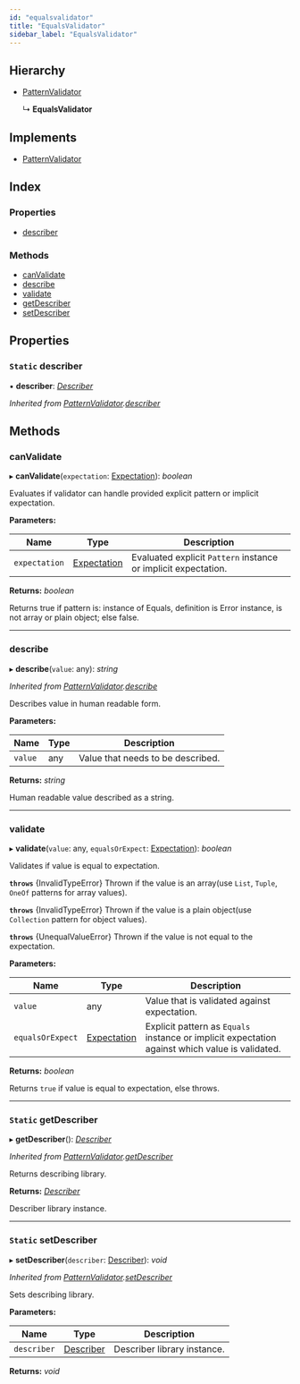 ```yaml
---
id: "equalsvalidator"
title: "EqualsValidator"
sidebar_label: "EqualsValidator"
---
```


## Hierarchy

* [PatternValidator](patternvalidator.md)

  ↳ **EqualsValidator**

## Implements

* [PatternValidator](../interfaces/types.patternvalidator.md)

## Index

### Properties

* [describer](equalsvalidator.md#static-describer)

### Methods

* [canValidate](equalsvalidator.md#canvalidate)
* [describe](equalsvalidator.md#describe)
* [validate](equalsvalidator.md#validate)
* [getDescriber](equalsvalidator.md#static-getdescriber)
* [setDescriber](equalsvalidator.md#static-setdescriber)

## Properties

### `Static` describer

▪ **describer**: *[Describer](../interfaces/types.describer.md)*

*Inherited from [PatternValidator](patternvalidator.md).[describer](patternvalidator.md#static-describer)*

## Methods

###  canValidate

▸ **canValidate**(`expectation`: [Expectation](../modules/types.md#expectation)): *boolean*

Evaluates if validator can handle provided explicit pattern or implicit expectation.

**Parameters:**

Name | Type | Description |
------ | ------ | ------ |
`expectation` | [Expectation](../modules/types.md#expectation) | Evaluated explicit `Pattern` instance or implicit expectation. |

**Returns:** *boolean*

Returns true if pattern is: instance of Equals, definition is Error instance, is not array or plain object; else false.

___

###  describe

▸ **describe**(`value`: any): *string*

*Inherited from [PatternValidator](patternvalidator.md).[describe](patternvalidator.md#describe)*

Describes value in human readable form.

**Parameters:**

Name | Type | Description |
------ | ------ | ------ |
`value` | any | Value that needs to be described. |

**Returns:** *string*

Human readable value described as a string.

___

###  validate

▸ **validate**(`value`: any, `equalsOrExpect`: [Expectation](../modules/types.md#expectation)): *boolean*

Validates if value is equal to expectation.

**`throws`** {InvalidTypeError}
Thrown if the value is an array(use `List`, `Tuple`, `OneOf` patterns for array values).

**`throws`** {InvalidTypeError}
Thrown if the value is a plain object(use `Collection` pattern for object values).

**`throws`** {UnequalValueError}
Thrown if the value is not equal to the expectation.

**Parameters:**

Name | Type | Description |
------ | ------ | ------ |
`value` | any | Value that is validated against expectation. |
`equalsOrExpect` | [Expectation](../modules/types.md#expectation) | Explicit pattern as `Equals` instance or implicit expectation against which value is validated. |

**Returns:** *boolean*

Returns `true` if value is equal to expectation, else throws.

___

### `Static` getDescriber

▸ **getDescriber**(): *[Describer](../interfaces/types.describer.md)*

*Inherited from [PatternValidator](patternvalidator.md).[getDescriber](patternvalidator.md#static-getdescriber)*

Returns describing library.

**Returns:** *[Describer](../interfaces/types.describer.md)*

Describer library instance.

___

### `Static` setDescriber

▸ **setDescriber**(`describer`: [Describer](../interfaces/types.describer.md)): *void*

*Inherited from [PatternValidator](patternvalidator.md).[setDescriber](patternvalidator.md#static-setdescriber)*

Sets describing library.

**Parameters:**

Name | Type | Description |
------ | ------ | ------ |
`describer` | [Describer](../interfaces/types.describer.md) | Describer library instance.  |

**Returns:** *void*
